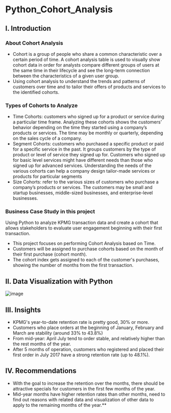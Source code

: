 # Python_Cohort_Analysis
## I. Introduction
### About Cohort Analysis
-  Cohort is a group of people who share a common characteristic over a certain period of time. A cohort analysis table is used to visually show cohort data in order for analysts compare different groups of users at the same time in their lifecycle and see the long-term connection between the characteristics of a given user group.
-  Using cohort analysis to understand the trends and patterns of customers over time and to tailor their offers of products and services to the identified cohorts.

###  Types of Cohorts to Analyze
- Time Cohorts: customers who signed up for a product or service during a particular time frame. Analyzing these cohorts shows the customers’ behavior depending on the time they started using a company’s products or services. The time may be monthly or quarterly, depending on the sales cycle of a company.
-  Segment Cohorts: customers who purchased a specific product or paid for a specific service in the past. It groups customers by the type of product or level of service they signed up for. Customers who signed up for basic level services might have different needs than those who signed up for advanced services. Understanding the needs of the various cohorts can help a company design tailor-made services or products for particular segments
-  Size Cohorts: refer to the various sizes of customers who purchase a company’s products or services. The customers may be small and startup businesses, middle-sized businesses, and enterprise-level businesses.

###  Business Case Study in this project
Using Python to analyze KPMG transaction data and create a cohort that allows stakeholders to evaluate user engagement beginning with their first transaction.


- This project focuses on performing Cohort Analysis based on Time.
- Customers will be assigned to purchase cohorts based on the month of their first purchase (cohort month).
- The cohort index gets assigned to each of the customer's purchases, showing the number of months from the first transaction.

## II. Data Visualization with Python

![image](https://github.com/MinhAnh99/Python_Cohort-Analysis/assets/74374068/67c261e1-3a5f-4275-8a10-ad681953ded3)

## III. Insights
- KPMG's year-to-date retention rate is pretty good, 30% or more.
- Customers who place orders at the beginning of January, February and March are stability (around 33% to 43.8%) 
- From mid-year: April July tend to order stable, and relatively higher than the rest months of the year.
- After 5 months of operation, customers who registered and placed their first order in July 2017 have a strong retention rate (up to 48.1%).

## IV. Recommendations
- With the goal to increase the retention over the months, there should be attractive specials for customers in the first few months of the year.
- Mid-year months have higher retention rates than other months, need to find out reasons with related data and visualization of other data to apply to the remaining months of the year.**
